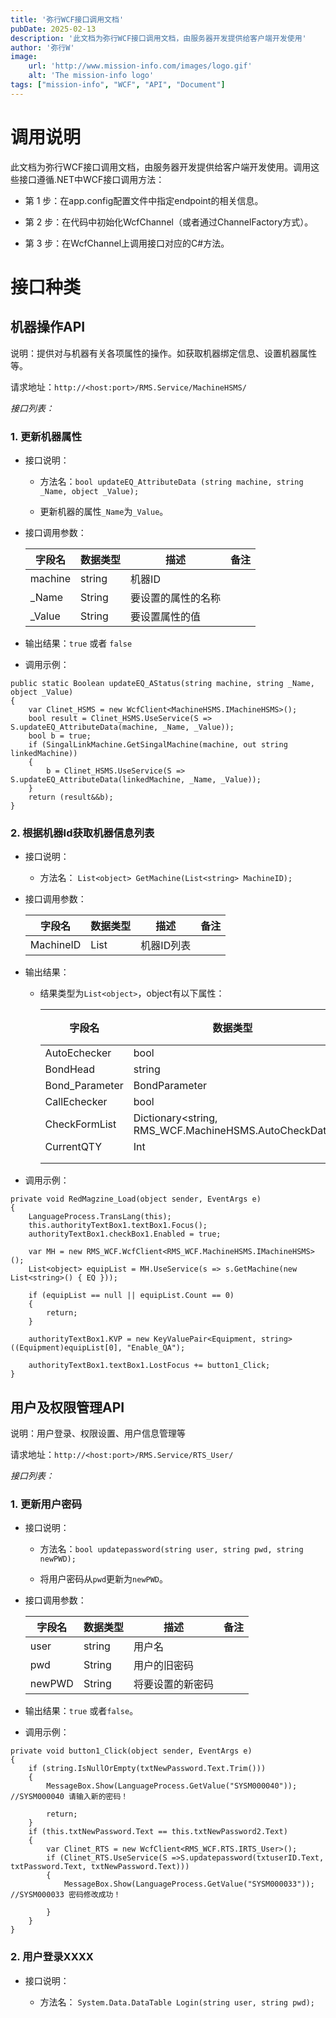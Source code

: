 ```yaml
---
title: '弥行WCF接口调用文档'
pubDate: 2025-02-13
description: '此文档为弥行WCF接口调用文档，由服务器开发提供给客户端开发使用'
author: '弥行W'
image:
    url: 'http://www.mission-info.com/images/logo.gif'
    alt: 'The mission-info logo'
tags: ["mission-info", "WCF", "API", "Document"]
---
```



# 调用说明
此文档为弥行WCF接口调用文档，由服务器开发提供给客户端开发使用。调用这些接口遵循.NET中WCF接口调用方法：

- 第 1 步：在app.config配置文件中指定endpoint的相关信息。

- 第 2 步：在代码中初始化WcfChannel（或者通过ChannelFactory方式）。

- 第 3 步：在WcfChannel上调用接口对应的C#方法。

# 接口种类
## 机器操作API

说明：提供对与机器有关各项属性的操作。如获取机器绑定信息、设置机器属性等。

请求地址：`http://<host:port>/RMS.Service/MachineHSMS/`

*接口列表：*

###   1.  更新机器属性

- 接口说明：

   - 方法名：`bool updateEQ_AttributeData (string machine, string _Name, object _Value);`

   - 更新机器的属性`_Name`为`_Value`。

- 接口调用参数：

    | 字段名 | 数据类型 | 描述 | 备注 |
    | --- | --- | --- | --- |
    | machine | string | 机器ID |  |
    | _Name | String | 要设置的属性的名称 |  |
    | _Value | String | 要设置属性的值 |  |

- 输出结果：`true` 或者 `false`

- 调用示例：

```
public static Boolean updateEQ_AStatus(string machine, string _Name, object _Value)
{
    var Clinet_HSMS = new WcfClient<MachineHSMS.IMachineHSMS>();
    bool result = Clinet_HSMS.UseService(S => S.updateEQ_AttributeData(machine, _Name, _Value));
    bool b = true;
    if (SingalLinkMachine.GetSingalMachine(machine, out string linkedMachine))
    {
        b = Clinet_HSMS.UseService(S => S.updateEQ_AttributeData(linkedMachine, _Name, _Value));
    }
    return (result&&b);
}

```

###   2.  根据机器Id获取机器信息列表

- 接口说明：

  - 方法名： `List<object> GetMachine(List<string> MachineID);`

- 接口调用参数：

    | 字段名 | 数据类型 | 描述 | 备注 |
    | --- | --- | --- | --- |
    | MachineID | List<string> | 机器ID列表 |  |

- 输出结果：

  - 结果类型为`List<object>`，object有以下属性：

    | 字段名 | 数据类型 | 描述 | 备注 |
    | --- | --- | --- | --- |
    | AutoEchecker | bool |  |  |
    | BondHead | string |  |  |
    | Bond_Parameter | BondParameter |  |  |
    | CallEchecker | bool |  |  |
    | CheckFormList | Dictionary<string, RMS_WCF.MachineHSMS.AutoCheckData |  |  |
    | CurrentQTY | Int |  |  |
    |  |  |  |  |
    |  |  |  |  |

- 调用示例：

```
private void RedMagzine_Load(object sender, EventArgs e)
{
    LanguageProcess.TransLang(this);
    this.authorityTextBox1.textBox1.Focus();
    authorityTextBox1.checkBox1.Enabled = true;

    var MH = new RMS_WCF.WcfClient<RMS_WCF.MachineHSMS.IMachineHSMS>();
    List<object> equipList = MH.UseService(s => s.GetMachine(new List<string>() { EQ }));

    if (equipList == null || equipList.Count == 0)
    {
        return;
    }

    authorityTextBox1.KVP = new KeyValuePair<Equipment, string>((Equipment)equipList[0], "Enable_QA");

    authorityTextBox1.textBox1.LostFocus += button1_Click;
}

```

##   用户及权限管理API

说明：用户登录、权限设置、用户信息管理等

请求地址：`http://<host:port>/RMS.Service/RTS_User/`

*接口列表：*

###   1.  更新用户密码

- 接口说明：

  - 方法名：`bool updatepassword(string user, string pwd, string newPWD);`

  - 将用户密码从`pwd`更新为`newPWD`。

- 接口调用参数：

    | 字段名 | 数据类型 | 描述 | 备注 |
    | --- | --- | --- | --- |
    | user | string | 用户名 |  |
    | pwd | String | 用户的旧密码 |  |
    | newPWD | String | 将要设置的新密码 |  |

- 输出结果：`true` 或者`false`。

- 调用示例：

```
private void button1_Click(object sender, EventArgs e)
{
    if (string.IsNullOrEmpty(txtNewPassword.Text.Trim()))
    {
        MessageBox.Show(LanguageProcess.GetValue("SYSM000040")); //SYSM000040 请输入新的密码！

        return;
    }
    if (this.txtNewPassword.Text == this.txtNewPassword2.Text)
    {
        var Clinet_RTS = new WcfClient<RMS_WCF.RTS.IRTS_User>();
        if (Clinet_RTS.UseService(S =>S.updatepassword(txtuserID.Text, txtPassword.Text, txtNewPassword.Text)))
        {
            MessageBox.Show(LanguageProcess.GetValue("SYSM000033")); //SYSM000033 密码修改成功！

        }
    }
}

```

###   2.  用户登录XXXX

- 接口说明：

  - 方法名： `System.Data.DataTable Login(string user, string pwd);`